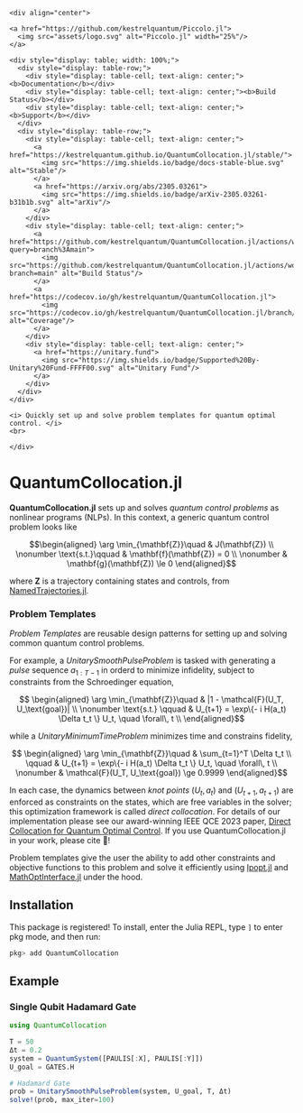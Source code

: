 ```@raw html
<div align="center">

<a href="https://github.com/kestrelquantum/Piccolo.jl">
  <img src="assets/logo.svg" alt="Piccolo.jl" width="25%"/>
</a> 

<div style="display: table; width: 100%;">
  <div style="display: table-row;">
    <div style="display: table-cell; text-align: center;"><b>Documentation</b></div>
    <div style="display: table-cell; text-align: center;"><b>Build Status</b></div>
    <div style="display: table-cell; text-align: center;"><b>Support</b></div>
  </div>
  <div style="display: table-row;">
    <div style="display: table-cell; text-align: center;">
      <a href="https://kestrelquantum.github.io/QuantumCollocation.jl/stable/">
        <img src="https://img.shields.io/badge/docs-stable-blue.svg" alt="Stable"/>
      </a>
      <a href="https://arxiv.org/abs/2305.03261">
        <img src="https://img.shields.io/badge/arXiv-2305.03261-b31b1b.svg" alt="arXiv"/>
      </a>
    </div>
    <div style="display: table-cell; text-align: center;">
      <a href="https://github.com/kestrelquantum/QuantumCollocation.jl/actions/workflows/CI.yml?query=branch%3Amain">
        <img src="https://github.com/kestrelquantum/QuantumCollocation.jl/actions/workflows/CI.yml/badge.svg?branch=main" alt="Build Status"/>
      </a>
      <a href="https://codecov.io/gh/kestrelquantum/QuantumCollocation.jl">
        <img src="https://codecov.io/gh/kestrelquantum/QuantumCollocation.jl/branch/main/graph/badge.svg" alt="Coverage"/>
      </a>
    </div>
    <div style="display: table-cell; text-align: center;">
      <a href="https://unitary.fund">
        <img src="https://img.shields.io/badge/Supported%20By-Unitary%20Fund-FFFF00.svg" alt="Unitary Fund"/>
      </a>
    </div>
  </div>
</div>

<i> Quickly set up and solve problem templates for quantum optimal control. </i>
<br>

</div>
```

# QuantumCollocation.jl

**QuantumCollocation.jl** sets up and solves *quantum control problems* as nonlinear programs (NLPs). In this context, a generic quantum control problem looks like
```math
\begin{aligned}
    \arg \min_{\mathbf{Z}}\quad & J(\mathbf{Z}) \\
    \nonumber \text{s.t.}\qquad & \mathbf{f}(\mathbf{Z}) = 0 \\
    \nonumber & \mathbf{g}(\mathbf{Z}) \le 0  
\end{aligned}
```
where $\mathbf{Z}$ is a trajectory  containing states and controls, from [NamedTrajectories.jl](https://github.com/kestrelquantum/NamedTrajectories.jl).

### Problem Templates 

*Problem Templates* are reusable design patterns for setting up and solving common quantum control problems. 

For example, a *UnitarySmoothPulseProblem* is tasked with generating a *pulse* sequence $a_{1:T-1}$ in orderd to minimize infidelity, subject to constraints from the Schroedinger equation,
```math
    \begin{aligned}
        \arg \min_{\mathbf{Z}}\quad & |1 - \mathcal{F}(U_T, U_\text{goal})|  \\
        \nonumber \text{s.t.}
        \qquad & U_{t+1} = \exp\{- i H(a_t) \Delta t_t \} U_t, \quad \forall\, t \\
    \end{aligned}
```
while a *UnitaryMinimumTimeProblem* minimizes time and constrains fidelity,
```math
    \begin{aligned}
        \arg \min_{\mathbf{Z}}\quad & \sum_{t=1}^T \Delta t_t \\
        \qquad & U_{t+1} = \exp\{- i H(a_t) \Delta t_t \} U_t, \quad \forall\, t \\
        \nonumber & \mathcal{F}(U_T, U_\text{goal}) \ge 0.9999
    \end{aligned}
```

In each case, the dynamics between *knot points* $(U_t, a_t)$ and $(U_{t+1}, a_{t+1})$ are enforced as constraints on the states, which are free variables in the solver; this optimization framework is called *direct collocation*. For details of our implementation please see our award-winning IEEE QCE 2023 paper, [Direct Collocation for Quantum Optimal Control](https://arxiv.org/abs/2305.03261). If you use QuantumCollocation.jl in your work, please cite :raised_hands:!

Problem templates give the user the ability to add other constraints and objective functions to this problem and solve it efficiently using [Ipopt.jl](https://github.com/jump-dev/Ipopt.jl) and [MathOptInterface.jl](https://github.com/jump-dev/MathOptInterface.jl) under the hood.

## Installation

This package is registered! To install, enter the Julia REPL, type `]` to enter pkg mode, and then run:
```julia
pkg> add QuantumCollocation
```

## Example

### Single Qubit Hadamard Gate
```Julia
using QuantumCollocation

T = 50
Δt = 0.2
system = QuantumSystem([PAULIS[:X], PAULIS[:Y]])
U_goal = GATES.H

# Hadamard Gate
prob = UnitarySmoothPulseProblem(system, U_goal, T, Δt)
solve!(prob, max_iter=100)
```
